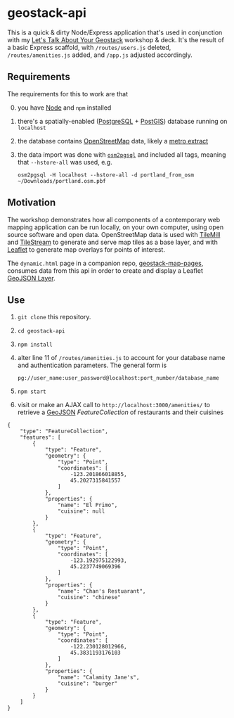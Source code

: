 # geostack-api

This is a quick & dirty Node/Express application that's used in conjunction with my [Let's Talk About Your
Geostack](http://erictheise.github.io/deck-geo-stack-deep-dive) workshop & deck. It's the result of a basic Express
scaffold, with `/routes/users.js` deleted, `/routes/amenities.js` added, and `/app.js` adjusted accordingly.

## Requirements

The requirements for this to work are that

  0. you have [Node](http://nodejs.org/) and `npm` installed
  1. there's a spatially-enabled ([PostgreSQL](http://postgresql.org/) + [PostGIS](http://postgis.org/)) database running on `localhost`
  2. the database contains [OpenStreetMap](http://openstreetmap.org/) data, likely a [metro extract](http://mapzen.com/metro-extracts/)
  3. the data import was done with [`osm2pgsql`](https://github.com/openstreetmap/osm2pgsql) and included all tags, meaning
     that `--hstore-all` was used, e.g.

     ```
     osm2pgsql -H localhost --hstore-all -d portland_from_osm ~/Downloads/portland.osm.pbf
     ```

## Motivation

The workshop demonstrates how all components of a contemporary web mapping application can be run locally, on your own
computer, using open source software and open data. OpenStreetMap data is used with [TileMill](http://mapbox.com/tilemill/)
and [TileStream](https://github.com/mapbox/tilestream) to generate and serve map tiles as a base layer, and with
[Leaflet](http://leafletjs.com) to generate map overlays for points of interest.

The `dynamic.html` page in a companion repo, [geostack-map-pages](https://github.com/erictheise/geostack-map-pages),
consumes data from this api in order to create and display a Leaflet [GeoJSON Layer](http://leafletjs.com/reference.html#geojson).

## Use

  1. `git clone` this repository.
  2. `cd geostack-api`
  3. `npm install`
  4. alter line 11 of `/routes/amenities.js` to account for your database name and authentication parameters. The general
     form is

     ```
     pg://user_name:user_password@localhost:port_number/database_name
     ```

  5. `npm start`
  6. visit or make an AJAX call to `http://localhost:3000/amenities/` to retrieve a [GeoJSON](http://geojson.org/geojson-spec.html#examples)
     _FeatureCollection_ of restaurants and their cuisines

```
{
    "type": "FeatureCollection",
    "features": [
        {
            "type": "Feature",
            "geometry": {
                "type": "Point",
                "coordinates": [
                    -123.201866018855,
                    45.2027315841557
                ]
            },
            "properties": {
                "name": "El Primo",
                "cuisine": null
            }
        },
        {
            "type": "Feature",
            "geometry": {
                "type": "Point",
                "coordinates": [
                    -123.192975122993,
                    45.2237749069396
                ]
            },
            "properties": {
                "name": "Chan's Restuarant",
                "cuisine": "chinese"
            }
        },
        {
            "type": "Feature",
            "geometry": {
                "type": "Point",
                "coordinates": [
                    -122.230128012966,
                    45.3831193176103
                ]
            },
            "properties": {
                "name": "Calamity Jane's",
                "cuisine": "burger"
            }
        }
    ]
}
```
